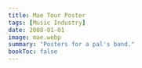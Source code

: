 ```yaml
---
title: Mae Tour Poster
tags: [Music Industry]
date: 2008-01-01
image: mae.webp
summary: "Posters for a pal's band."
bookToc: false
---
```


